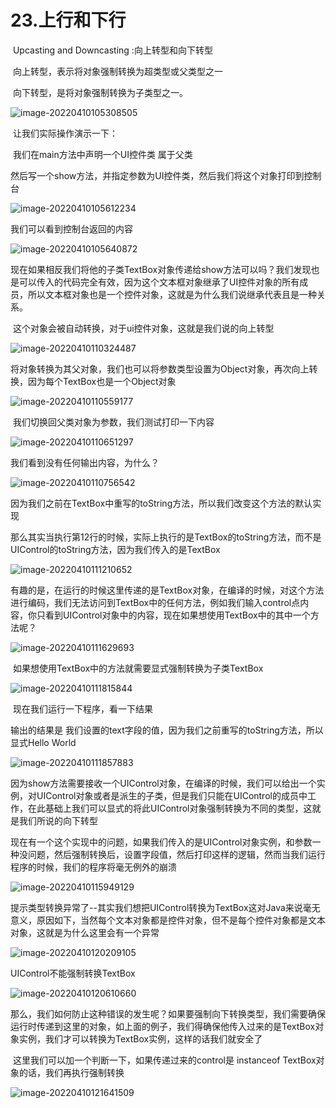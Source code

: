 # 23.上行和下行



​	Upcasting and Downcasting :向上转型和向下转型

​		向上转型，表示将对象强制转换为超类型或父类型之一

​		向下转型，是将对象强制转换为子类型之一。

![image-20220410105308505](../../../../../.vuepress/public/images/image-20220410105308505.png)



​	让我们实际操作演示一下：

​		我们在main方法中声明一个UI控件类 属于父类

​		然后写一个show方法，并指定参数为UI控件类，然后我们将这个对象打印到控制台

![image-20220410105612234](../../../../../.vuepress/public/images/image-20220410105612234.png)



我们可以看到控制台返回的内容

![image-20220410105640872](../../../../../.vuepress/public/images/image-20220410105640872.png)



现在如果相反我们将他的子类TextBox对象传递给show方法可以吗？我们发现也是可以传入的代码完全有效，因为这个文本框对象继承了UI控件对象的所有成员，所以文本框对象也是一个控件对象，这就是为什么我们说继承代表且是一种关系。

​		这个对象会被自动转换，对于ui控件对象，这就是我们说的向上转型

![image-20220410110324487](../../../../../.vuepress/public/images/image-20220410110324487.png)



​	将对象转换为其父对象，我们也可以将参数类型设置为Object对象，再次向上转换，因为每个TextBox也是一个Object对象

![image-20220410110559177](../../../../../.vuepress/public/images/image-20220410110559177.png)





​	我们切换回父类对象为参数，我们测试打印一下内容

![image-20220410110651297](../../../../../.vuepress/public/images/image-20220410110651297.png)



我们看到没有任何输出内容，为什么？

![image-20220410110756542](../../../../../.vuepress/public/images/image-20220410110756542.png)



​	因为我们之前在TextBox中重写的toString方法，所以我们改变这个方法的默认实现

​	那么其实当执行第12行的时候，实际上执行的是TextBox的toString方法，而不是UIControl的toString方法，因为我们传入的是TextBox

![image-20220410111210652](../../../../../.vuepress/public/images/image-20220410111210652.png)



​	有趣的是，在运行的时候这里传递的是TextBox对象，在编译的时候，对这个方法进行编码，我们无法访问到TextBox中的任何方法，例如我们输入control点内容，你只看到UIControl对象中的内容，现在如果想使用TextBox中的其中一个方法呢？

![image-20220410111629693](../../../../../.vuepress/public/images/image-20220410111629693.png)



​	如果想使用TextBox中的方法就需要显式强制转换为子类TextBox

![image-20220410111815844](../../../../../.vuepress/public/images/image-20220410111815844.png)



​	现在我们运行一下程序，看一下结果

输出的结果是 我们设置的text字段的值，因为我们之前重写的toString方法，所以显式Hello World

![image-20220410111857883](../../../../../.vuepress/public/images/image-20220410111857883.png)



​	因为show方法需要接收一个UIControl对象，在编译的时候，我们可以给出一个实例，对UIControl对象或者是派生的子类，但是我们只能在UIControl的成员中工作，在此基础上我们可以显式的将此UIControl对象强制转换为不同的类型，这就是我们所说的向下转型



​	现在有一个这个实现中的问题，如果我们传入的是UIControl对象实例，和参数一种没问题，然后强制转换后，设置字段值，然后打印这样的逻辑，然而当我们运行程序的时候，我们的程序将毫无例外的崩溃

![image-20220410115949129](../../../../../.vuepress/public/images/image-20220410115949129.png)



​	提示类型转换异常了--其实我们想把UIControl转换为TextBox这对Java来说毫无意义，原因如下，当然每个文本对象都是控件对象，但不是每个控件对象都是文本对象，这就是为什么这里会有一个异常

![image-20220410120209105](../../../../../.vuepress/public/images/image-20220410120209105.png)



UIControl不能强制转换TextBox

![image-20220410120610660](../../../../../.vuepress/public/images/image-20220410120610660.png)



​	那么，我们如何防止这种错误的发生呢？如果要强制向下转换类型，我们需要确保运行时传递到这里的对象，如上面的例子，我们得确保他传入过来的是TextBox对象实例，我们才可以转换为TextBox实例，这样的话我们就安全了

​	这里我们可以加一个判断一下，如果传递过来的control是 instanceof TextBox对象的话，我们再执行强制转换

![image-20220410121641509](../../../../../.vuepress/public/images/image-20220410121641509.png)





























































​	





